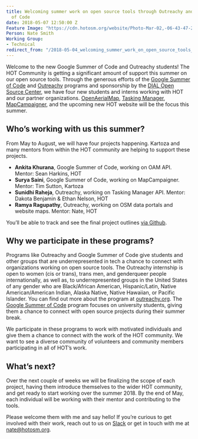```yaml
---
title: Welcoming summer work on open source tools through Outreachy and Google Summer
  of Code
date: 2018-05-07 12:50:00 Z
Feature Image: "https://cdn.hotosm.org/website/Photo-Mar-02,-06-43-47-2-compressor.jpg"
Person: Nate Smith
Working Group:
- Technical
redirect_from: "/2018-05-04_welcoming_summer_work_on_open_source_tools_through_outreachy_and_google_summer_of"
---
```


Welcome to the new Google Summer of Code and Outreachy students! The HOT Community is getting a significant amount of support this summer on our open source tools. Through the generous efforts of the [Google Summer of Code](https://summerofcode.withgoogle.com/) and [Outreachy](https://www.outreachy.org/) programs and sponsorship by the [DIAL Open Source Center](http://www.osc.dial.community/), we have four new students and interns working with HOT and our partner organizations. [OpenAerialMap](https://openaerialmap.org/), [Tasking Manager](https://tasks.hotosm.org/), [MapCampaigner](http://campaigns.hotosm.org/all), and the upcoming new HOT website will be the focus this summer. 

## Who’s working with us this summer?

From May to August, we will have four projects happening. Kartoza and many mentors from within the HOT community are helping to support these projects.

* **Ankita Khurana**, Google Summer of Code, working on OAM API. Mentor: Sean Harkins, HOT
* **Surya Saini**, Google Summer of Code, working on MapCampaigner. Mentor: Tim Sutton, Kartoza
* **Sunidhi Raheja**, Outreachy, working on Tasking Manager API. Mentor: Dakota Benjamin & Ethan Nelson, HOT
* **Ramya Ragupathy**, Outreachy, working on OSM data portals and website maps. Mentor: Nate, HOT

You’ll be able to track and see the final project outlines [via Github](https://github.com/hotosm/tech/issues/114).

## Why we participate in these programs?

Programs like Outreachy and Google Summer of Code give students and other groups that are underrepresented in tech a chance to connect with organizations working on open source tools. The Outreachy internship is open to women (cis or trans), trans men, and genderqueer people internationally, as well as, to underrepresented groups in the United States of any gender who are Black/African American, Hispanic/Latin, Native American/American Indian, Alaska Native, Native Hawaiian, or Pacific Islander. You can find out more about the program at [outreachy.org](https://www.outreachy.org/). The [Google Summer of Code](https://summerofcode.withgoogle.com/) program focuses on university students, giving them a chance to connect with open source projects during their summer break. 

We participate in these programs to work with motivated individuals and give them a chance to connect with the work of the HOT community. We want to see a diverse community of volunteers and community members participating in all of HOT’s work. 

## What’s next?

Over the next couple of weeks we will be finalizing the scope of each project, having them introduce themselves to the wider HOT community, and get ready to start working over the summer 2018. By the end of May, each individual will be working with their mentor and contributing to the tools.

Please welcome them with me and say hello! If you’re curious to get involved with their work, reach out to us on [Slack](http://slack.hotosm.org/) or get in touch with me at nate@hotosm.org.